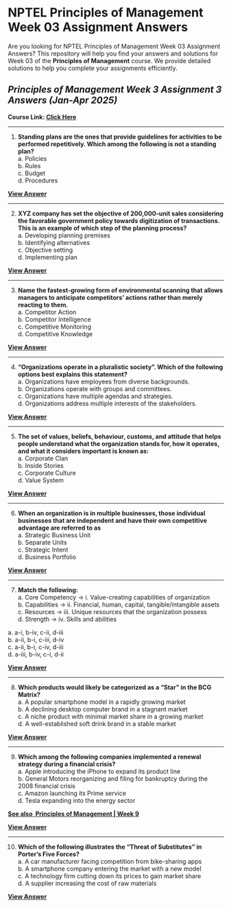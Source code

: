# NPTEL Principles of Management Week 03 Assignment Answers

Are you looking for NPTEL Principles of Management Week 03 Assignment Answers? This repository will help you find your answers and solutions for Week 03 of the **Principles of Management** course. We provide detailed solutions to help you complete your assignments efficiently.

## _Principles of Management Week 3 Assignment 3 Answers (Jan-Apr 2025)_

**Course Link: [**Click Here**](https://onlinecourses.nptel.ac.in/noc25_mg52/course)**

***

1. **Standing plans are the ones that provide guidelines for activities to be performed repetitively. Which among the following is not a standing plan?**\
   a. Policies\
   b. Rules\
   c. Budget\
   d. Procedures

**[**View Answer**](https://my.progiez.com/courses/principles-of-management-nptel-answers/)**

***

2. **XYZ company has set the objective of 200,000-unit sales considering the favorable government policy towards digitization of transactions. This is an example of which step of the planning process?**\
   a. Developing planning premises\
   b. Identifying alternatives\
   c. Objective setting\
   d. Implementing plan

**[**View Answer**](https://my.progiez.com/courses/principles-of-management-nptel-answers/)**

***

3. **Name the fastest-growing form of environmental scanning that allows managers to anticipate competitors’ actions rather than merely reacting to them.**\
   a. Competitor Action\
   b. Competitor Intelligence\
   c. Competitive Monitoring\
   d. Competitive Knowledge

**[**View Answer**](https://my.progiez.com/courses/principles-of-management-nptel-answers/)**

***

4. **“Organizations operate in a pluralistic society”. Which of the following options best explains this statement?**\
   a. Organizations have employees from diverse backgrounds.\
   b. Organizations operate with groups and committees.\
   c. Organizations have multiple agendas and strategies.\
   d. Organizations address multiple interests of the stakeholders.

**[**View Answer**](https://my.progiez.com/courses/principles-of-management-nptel-answers/)**

***

5. **The set of values, beliefs, behaviour, customs, and attitude that helps people understand what the organization stands for, how it operates, and what it considers important is known as:**\
   a. Corporate Clan\
   b. Inside Stories\
   c. Corporate Culture\
   d. Value System

**[**View Answer**](https://my.progiez.com/courses/principles-of-management-nptel-answers/)**

***

6. **When an organization is in multiple businesses, those individual businesses that are independent and have their own competitive advantage are referred to as**\
   a. Strategic Business Unit\
   b. Separate Units\
   c. Strategic Intent\
   d. Business Portfolio

**[**View Answer**](https://my.progiez.com/courses/principles-of-management-nptel-answers/)**

***

7. **Match the following:**\
   a. Core Competency → i. Value-creating capabilities of organization\
   b. Capabilities → ii. Financial, human, capital, tangible/intangible assets\
   c. Resources → iii. Unique resources that the organization possess\
   d. Strength → iv. Skills and abilities

a. a-i, b-iv, c-ii, d-iii\
b. a-ii, b-i, c-iii, d-iv\
c. a-ii, b-i, c-iv, d-iii\
d. a-iii, b-iv, c-i, d-ii

**[**View Answer**](https://my.progiez.com/courses/principles-of-management-nptel-answers/)**

***

8. **Which products would likely be categorized as a “Star” in the BCG Matrix?**\
   a. A popular smartphone model in a rapidly growing market\
   b. A declining desktop computer brand in a stagnant market\
   c. A niche product with minimal market share in a growing market\
   d. A well-established soft drink brand in a stable market

**[**View Answer**](https://my.progiez.com/courses/principles-of-management-nptel-answers/)**

***

9. **Which among the following companies implemented a renewal strategy during a financial crisis?**\
   a. Apple introducing the iPhone to expand its product line\
   b. General Motors reorganizing and filing for bankruptcy during the 2008 financial crisis\
   c. Amazon launching its Prime service\
   d. Tesla expanding into the energy sector

[****See also**  **Principles of Management | Week 9****](https://progiez.com/principles-of-management-week-9-assignment-9-answers)

**[**View Answer**](https://my.progiez.com/courses/principles-of-management-nptel-answers/)**

***

10. **Which of the following illustrates the “Threat of Substitutes” in Porter’s Five Forces?**\
    a. A car manufacturer facing competition from bike-sharing apps\
    b. A smartphone company entering the market with a new model\
    c. A technology firm cutting down its prices to gain market share\
    d. A supplier increasing the cost of raw materials

**[**View Answer**](https://my.progiez.com/courses/principles-of-management-nptel-answers/)**
